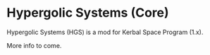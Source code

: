# Hypergolic Systems (Core)

Hypergolic Systems (HGS) is a mod for Kerbal Space Program (1.x).

More info to come.